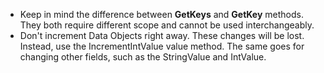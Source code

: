 * Keep in mind the difference between **GetKeys** and **GetKey** methods. They both require different scope and cannot be used interchangeably.
* Don't increment Data Objects right away. These changes will be lost. Instead, use the IncrementIntValue value method. The same goes for changing other fields, such as the StringValue and IntValue.
